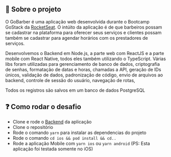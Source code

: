 ## :rocket: Sobre o projeto

O GoBarber é uma aplicação web desenvolvida durante o Bootcamp GoStack da [RocketSeat](https://rocketseat.com.br/).
O intúito da aplicação é de que barbeiros possam se cadastrar na plataforma para oferecer seus serviços e clientes possam também se cadastrar para agendar horários com os prestadores de serviços.

Desenvolvemos o Backend em Node.js, a parte web com ReactJS e a parte mobile com React Native, todos eles também utilizando o TypeScript.
Várias libs foram utilizadas para gerenciamento de banco de dados, criptografia de senhas, formatação de datas e horas, chamadas a API, geração de IDs únicos, validação de dados, padronização de código, envio de arquivos ao backend, controle de sessão do usuário, navegação de rotas,

Todos os registros são salvos em um banco de dados PostgreSQL

## :question: Como rodar o desafio

- Clone e rode o [Backend](https://github.com/rafael399/go-barber-backend) da aplicação
- Clone o repositório
- Rode o comando `yarn` para instalar as dependencias do projeto
- Rode o comando `cd ios && pod install && cd..`
- Rode a aplicação Mobile com `yarn ios` ou `yarn android` (PS: Esta aplicação foi testada somente no iOS)

<!-- ## :camera: -->

